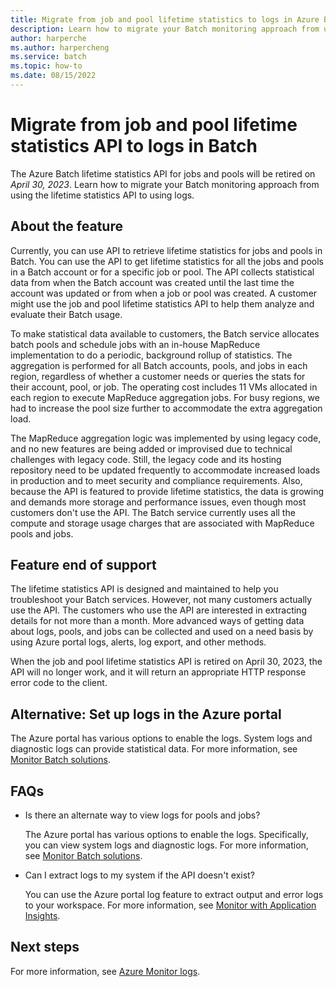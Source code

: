 ```yaml
---
title: Migrate from job and pool lifetime statistics to logs in Azure Batch
description: Learn how to migrate your Batch monitoring approach from using job and pool lifetime statistics API to using logs and plan for feature end of support.
author: harperche
ms.author: harpercheng
ms.service: batch
ms.topic: how-to
ms.date: 08/15/2022
---
```


# Migrate from job and pool lifetime statistics API to logs in Batch

The Azure Batch lifetime statistics API for jobs and pools will be retired on *April 30, 2023*. Learn how to migrate your Batch monitoring approach from using the lifetime statistics API to using logs.

## About the feature

Currently, you can use API to retrieve lifetime statistics for jobs and pools in Batch. You can use the API to get lifetime statistics for all the jobs and pools in a Batch account or for a specific job or pool. The API collects statistical data from when the Batch account was created until the last time the account was updated or from when a job or pool was created. A customer might use the job and pool lifetime statistics API to help them analyze and evaluate their Batch usage.

To make statistical data available to customers, the Batch service allocates batch pools and schedule jobs with an in-house MapReduce implementation to do a periodic, background rollup of statistics. The aggregation is performed for all Batch accounts, pools, and jobs in each region, regardless of whether a customer needs or queries the stats for their account, pool, or job. The operating cost includes 11 VMs allocated in each region to execute MapReduce aggregation jobs. For busy regions, we had to increase the pool size further to accommodate the extra aggregation load.

The MapReduce aggregation logic was implemented by using legacy code, and no new features are being added or improvised due to technical challenges with legacy code. Still, the legacy code and its hosting repository need to be updated frequently to accommodate increased loads in production and to meet security and compliance requirements. Also, because the API is featured to provide lifetime statistics, the data is growing and demands more storage and performance issues, even though most customers don't use the API. The Batch service currently uses all the compute and storage usage charges that are associated with MapReduce pools and jobs.

## Feature end of support

The lifetime statistics API is designed and maintained to help you troubleshoot your Batch services. However, not many customers actually use the API. The customers who use the API are interested in extracting details for not more than a month. More advanced ways of getting data about logs, pools, and jobs can be collected and used on a need basis by using Azure portal logs, alerts, log export, and other methods.

When the job and pool lifetime statistics API is retired on April 30, 2023, the API will no longer work, and it will return an appropriate HTTP response error code to the client.

## Alternative: Set up logs in the Azure portal

The Azure portal has various options to enable the logs. System logs and diagnostic logs can provide statistical data. For more information, see [Monitor Batch solutions](./monitoring-overview.md).

## FAQs

- Is there an alternate way to view logs for pools and jobs?

   The Azure portal has various options to enable the logs. Specifically, you can view system logs and diagnostic logs. For more information, see [Monitor Batch solutions](./monitoring-overview.md).

- Can I extract logs to my system if the API doesn't exist?

   You can use the Azure portal log feature to extract output and error logs to your workspace. For more information, see [Monitor with Application Insights](./monitor-application-insights.md).

## Next steps

For more information, see [Azure Monitor logs](../azure-monitor/logs/data-platform-logs.md).
